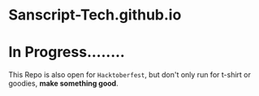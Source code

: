 # Sanscript-Tech.github.io

# In Progress........

This Repo is also open for `Hacktoberfest`, but don't only run for t-shirt or goodies, **make something good**.
